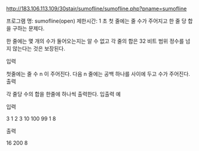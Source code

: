 ﻿http://183.106.113.109/30stair/sumofline/sumofline.php?pname=sumofline

프로그램 명: sumofline(open)
제한시간: 1 초
첫 줄에는 줄 수가 주어지고 한 줄 당 합을 구하는 문제다.

한 줄에는 몇 개의 수가 둘어오는지는 알 수 없고 각 줄의 합은 32 비트 범위 정수를 넘지 않는다는 것은 보장된다.

입력

첫줄에는 줄 수 n 이 주어진다.
다음 n 줄에는 공백 하나를 사이에 두고 수가 주어진다.
출력

각 줄당 수의 합을 한줄에 하나씩 출력한다.
입출력 예

입력

3 
1 2 3 10
100 99 1
8

출력

16
200
8